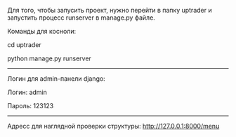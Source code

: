 Для того, чтобы запусить проект, нужно перейти в папку uptrader и запустить процесс runserver в manage.py файле.

Команды для косноли:

cd uptrader

python manage.py runserver

---

Логин для admin-панели django:

Логин: admin

Пароль: 123123

---

Адресс для наглядной проверки структуры:
http://127.0.0.1:8000/menu

